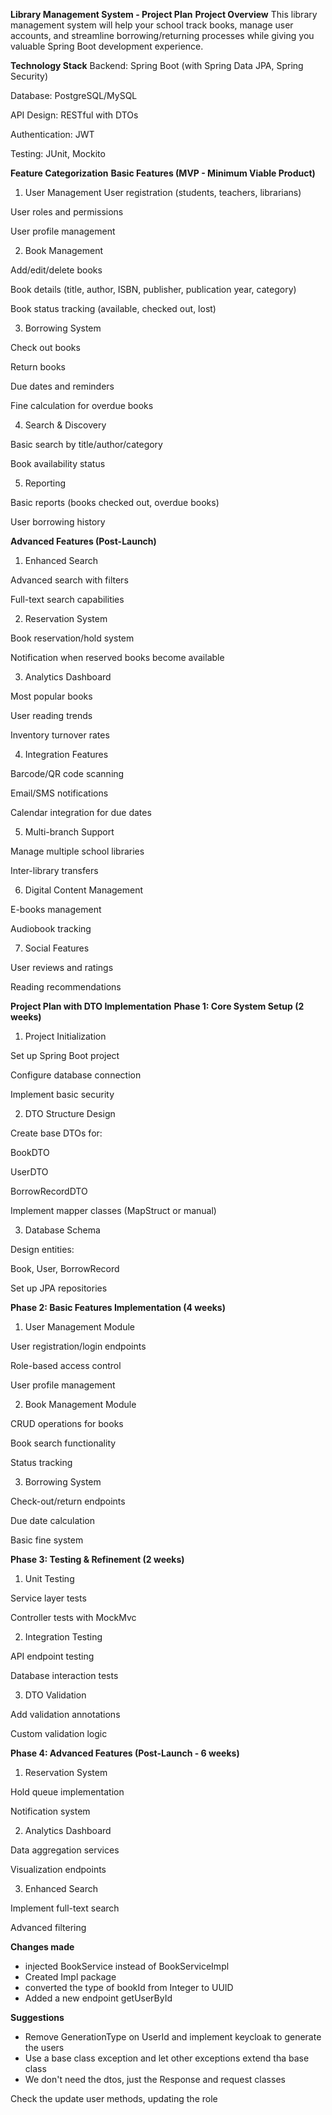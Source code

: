 **Library Management System - Project Plan**
**Project Overview**
This library management system will help your school track books, manage user accounts, and streamline borrowing/returning processes while giving you valuable Spring Boot development experience.

**Technology Stack**
Backend: Spring Boot (with Spring Data JPA, Spring Security)

Database: PostgreSQL/MySQL

API Design: RESTful with DTOs

Authentication: JWT

Testing: JUnit, Mockito

**Feature Categorization**
**Basic Features (MVP - Minimum Viable Product)**
1. User Management
User registration (students, teachers, librarians)

User roles and permissions

User profile management

2. Book Management

Add/edit/delete books

Book details (title, author, ISBN, publisher, publication year, category)

Book status tracking (available, checked out, lost)

3. Borrowing System

Check out books

Return books

Due dates and reminders

Fine calculation for overdue books

4. Search & Discovery

Basic search by title/author/category

Book availability status

5. Reporting

Basic reports (books checked out, overdue books)

User borrowing history

**Advanced Features (Post-Launch)**
1. Enhanced Search

Advanced search with filters

Full-text search capabilities

2. Reservation System

Book reservation/hold system

Notification when reserved books become available

3. Analytics Dashboard

Most popular books

User reading trends

Inventory turnover rates

4. Integration Features

Barcode/QR code scanning

Email/SMS notifications

Calendar integration for due dates

5. Multi-branch Support

Manage multiple school libraries

Inter-library transfers

6. Digital Content Management

E-books management

Audiobook tracking

7. Social Features

User reviews and ratings

Reading recommendations

**Project Plan with DTO Implementation**
**Phase 1: Core System Setup (2 weeks)**
1. Project Initialization

Set up Spring Boot project

Configure database connection

Implement basic security

2. DTO Structure Design

Create base DTOs for:

BookDTO

UserDTO

BorrowRecordDTO

Implement mapper classes (MapStruct or manual)

3. Database Schema

Design entities:

Book, User, BorrowRecord

Set up JPA repositories

**Phase 2: Basic Features Implementation (4 weeks)**
1. User Management Module

User registration/login endpoints

Role-based access control

User profile management

2. Book Management Module

CRUD operations for books

Book search functionality

Status tracking

3. Borrowing System

Check-out/return endpoints

Due date calculation

Basic fine system

**Phase 3: Testing & Refinement (2 weeks)**
1. Unit Testing

Service layer tests

Controller tests with MockMvc

2. Integration Testing

API endpoint testing

Database interaction tests

3. DTO Validation

Add validation annotations

Custom validation logic

**Phase 4: Advanced Features (Post-Launch - 6 weeks)**
1. Reservation System

Hold queue implementation

Notification system

2. Analytics Dashboard

Data aggregation services

Visualization endpoints

3. Enhanced Search

Implement full-text search

Advanced filtering

**Changes made**
* injected BookService instead of BookServiceImpl
* Created Impl package
* converted the type of bookId from Integer to UUID
* Added a new endpoint getUserById

**Suggestions**
* Remove GenerationType on UserId and implement keycloak to generate the users
* Use a base class exception and let other exceptions extend tha base class
* We don't need the dtos, just the Response and request classes

Check the update user methods, updating the role